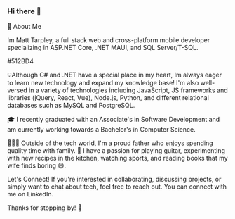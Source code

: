 ### Hi there 👋

<!--
**tarpleyMatthew/tarpleyMatthew** is a ✨ _special_ ✨ repository because its `README.md` (this file) appears on your GitHub profile.

Here are some ideas to get you started:

- 🔭 I’m currently working on ...
- 🌱 I’m currently learning ...
- 👯 I’m looking to collaborate on ...
- 🤔 I’m looking for help with ...
- 💬 Ask me about ...
- 📫 How to reach me: ...
- 😄 Pronouns: ...
- ⚡ Fun fact: ...
-->
🚀 About Me

Im Matt Tarpley, a full stack web and cross-platform mobile developer specializing in ASP.NET Core, .NET MAUI, and SQL Server/T-SQL.

#512BD4 
 
💡Although C# and .NET have a special place in my heart, Im always eager to learn new technology and expand my knowledge base! I'm 
also well-versed in a variety of technologies including JavaScript, JS frameworks and libraries (jQuery, React, Vue), Node.js, Python, 
and different relational databases such as MySQL and PostgreSQL.

🎓 I recently graduated with an Associate's in Software Development and am currently working towards a Bachelor's in Computer Science.

👨‍👧‍👦 Outside of the tech world, I'm a proud father who enjoys spending quality time with family.
🎸 I have a passion for playing guitar, experimenting with new recipes in the kitchen, watching sports, and reading books that my wife finds boring 😄.

Let's Connect!
If you're interested in collaborating, discussing projects, or simply want to chat about tech, feel free to reach out. You can connect with me on LinkedIn.

Thanks for stopping by! 🌟
